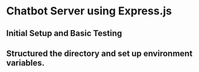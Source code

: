 # Chatbot Server using Express.js

## Initial Setup and Basic Testing
## Structured the directory and set up environment variables.

